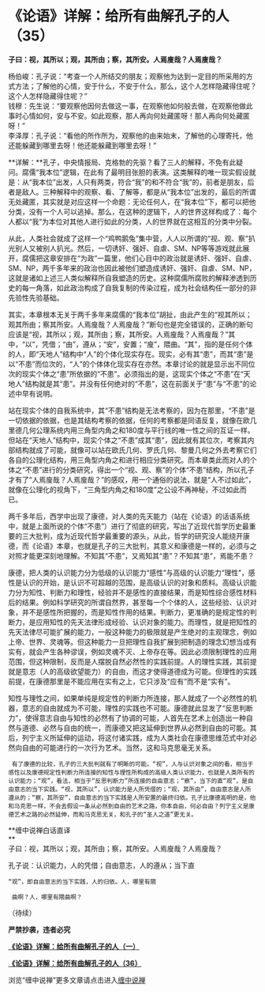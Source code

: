 《论语》详解：给所有曲解孔子的人（35）
====

			

                                               

                                               

**子曰：视，其所以；观，其所由；察，其所安。人焉廋哉？人焉廋哉？**

杨伯峻：孔子说：“考查一个人所结交的朋友；观察他为达到一定目的所采用的方式方法；了解他的心情，安于什么，不安于什么，那么，这个人怎样隐藏得住呢？这个人怎样隐藏得住呢？”  
钱穆：先生说：“要观察他因何去做这一事，在观察他如何般去做，在观察他做此事时心情如何，安与不安。如此观察，那人再向何处藏匿呀！那人再向何处藏匿呀！”  
李泽厚：孔子说：“看他的所作所为，观察他的由来始末，了解他的心理寄托，他还能躲藏到哪里去呀！他还能躲藏到哪里去呀！”

**详解：**孔子，中央情报局、克格勃的先驱？看了三人的解释，不免有此疑问。腐儒“我本位”逻辑，在此有了最明目张胆的表演。这类解释的唯一现实假设就是：从“我本位”出发，人只有两类，符合“我”的和不符合“我”的，前者是朋友，后者是敌人。三种解释中的观察、看、了解等，都是从“我本位”出发的，最后的所谓无处藏匿，其实就是对应这样一个命题：无论任何人，在“我本位”下，都可以把他分类，没有一个人可以逃掉。那么，在这种的逻辑下，人的世界这样构成了：每个人都以“我”为本位对其他人进行如此的分类，人的世界就在这相互的分类中分裂。

  从此，人类社会就成了这样一个“鸡鸭鹅兔”集中营，人人以所谓的“视、观、察”扒光别人又被别人扒光。然后，一切诱奸、强奸、自虐、SM、NP等等游戏就此展开，腐儒把这章安排在“为政”一篇里，他们心目中的政治就是诱奸、强奸、自虐、SM、NP，两千多年来的政治也因此被他们塑造成诱奸、强奸、自虐、SM、NP，这就是诸如上述三人类似解释所自我塑造的历史。这种腐儒所腐败的解释渗透到历史的每一角落，如此政治构成了自我复制的传染过程，成为社会结构任一部分的非先验性先验基础。

  其实，本章根本无关于两千多年来腐儒的“我本位”胡扯，由此产生的“视其所以；观其所由；察其所安。人焉廋哉？人焉廋哉？”断句也是完全错误的，正确的断句应该是“视，其所以；观，其所由；察，其所安。人焉廋哉？人焉廋哉？”其中，“以”，凭借；“由”，遵从；“安”，安置；“廋”，隈曲。“其”，指的是任何个体的人，即“天地人”结构中“人”的个体化现实存在。现实，必有其“患”，而其“患”是以“不患”而位次的，“人”的个体体化现实存在亦然。本章讨论的就是显示出不同位次的现实个体之“患”所依据的“不患”。必须指出的是，这现实个体之“不患”在“天地人”结构就是其“患”。并没有任何绝对的“不患”，这在前面关于“患”与“不患”的论述中早有说明。

   站在现实个体的自我系统中，其“不患”结构是无法考察的，因为在那里，“不患”是一切依据的依据，也是其结构考察的依据，任何的考察都是同语反复，就像在欧几里德几何公理系统内用三角型内角之和180度与平行线的唯一性之间的互证一样。但站在“天地人”结构中，现实个体之“不患”成其“患”，因此就有其位次，考察其内部结构就成了可能，就像可以站在欧氏几何、罗氏几何、黎曼几何之外去考察它们各自的公理化结构，用三角型内角之和进行相应分类研究。而本章类此而对人的个体之“不患”进行的分类研究，得出一个“视、观、察”的个体“不患”结构，所以孔子才有了“人焉廋哉？人焉廋哉？”的感叹，用一个通俗的说法，就是“人不过如此”，就像在公理化的视角下，“三角型内角之和180度”之公设不再神秘，不过如此而已。

  两千多年后，西学中出现了康德，对人类的先天能力（站在《论语》的话语系统中，就是上面所说的个体“不患”）进行了彻底的研究，写出了近现代哲学历史最重要的三大批判，成为近现代哲学最重要的源头，从此，哲学的研究没人能绕开康德，而《论语》本章，也就是孔子的三大批判，其意义和康德是一样的，必须与之对照才能更深刻地理解。不知其“不患”，又焉知其“患”？不知其“患”，焉能不患？

   康德，把人类的认识能力分为低级的认识能力“感性”与高级的认识能力“理性”，感性是认识的开始，是认识不可超越的范围，是高级认识的对象和质料。高级认识能力分为知性、判断力和理性，经验并不是感性的直接结果，而是知性综合感性材料后的结果。例如科学研究的所谓自然界，甚至每一个个体的人，这些经验、认识对象，并不是感性所把握的，而是知性作用的结果。判断力，更准确的是规定性的判断力，是应用知性的先天法律形成经验、认识对象的能力。而理性，就是把知性的先天法律尽可能扩展的能力，一般这种能力的极限就是产生绝对的主观理念，例如上帝、世界、灵魂等。但这种能力一旦把理性自我扩展到把制造的理念幻想当成有实有，就会产生各种谬误，例如灵魂不灭、上帝存在等。因此必须限制理性的应用范围，但这种限制，反而是人摆脱自然必然性的实践前提。人的理性实践，其前提就是意志（人的高级欲望能力）的自由，而这才使得道德成为可能。但理性的实践前提，在康德那里是不能应用在实有之上，它只涉及“应有”而不是“实有”。

   知性与理性之间，如果单纯是规定性的判断力所连接，那人就成了一个必然性的机器，意志的自由就成为不可能，理性的实践也不可能。康德就此显发了“反思判断力”，使得意志自由与知性的必然有了协调的可能，人首先在艺术上创造出一种自然与道德、必然与自由的统一，而康德又把这延伸到世界从必然到自由的可能。其后，列宁主义所延伸的运动，将这付诸实践，成为人类社会在康德思维范式中对必然向自由的可能进行的一次行为艺术。当然，这和马克思毫无关系。

     有了康德的比较，孔子的三大批判就有了明晰的可能。“视”，人与认识对象之间的看，相当于感性以及康德规定性判断力所连接的知性与理性所构成的高级人类认识能力，也就是人类所有的认识能力；“观”，看法，相当于“反思判断力”所连接的自由意志；“察”，当下的直“观”，是自由意志的当下实践。“视，其所以”，认识能力是人所凭借的；“观，其所由”，自由意志是人所遵从的；“察，其所安”，自由意志的当下实践是人所安置的最终归依。孔子比康德高明的是，他和马克思一样，不会去假设一条从必然到自由的艺术之路，你本自由，何必自由？列宁主义是康德艺术之路的必然延伸，而和马克思无关，和孔子的“圣人之道”更无关。

**缠中说禅白话直译  
**   
子曰：视，其所以；观，其所由；察，其所安。人焉廋哉？人焉廋哉？  
  
孔子说：认识能力，人的凭借；自由意志，人的遵从；当下直

    “观”，即自由意志的当下实践，人的归依。人，哪里有隈

     曲啊？人，哪里有隈曲啊？  

（待续）

**严禁抄袭，违者必究**

[**《论语》详解：给所有曲解孔子的人（一）**](http://blog.sina.com.cn/u/486e105c010006n3)

[**《论语》详解：给所有曲解孔子的人（36）**](http://blog.sina.com.cn/u/486e105c010007dt)

浏览“缠中说禅”更多文章请点击进入[缠中说禅](http://blog.sina.com.cn/m/chzhshch)

  

